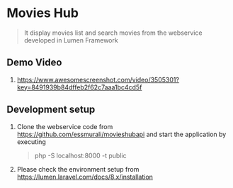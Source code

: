 # Movies Hub
> It display movies list and search movies from the webservice developed in Lumen Framework
## Demo Video

1. <https://www.awesomescreenshot.com/video/3505301?key=8491939b84dffeb2f62c7aaa1bc4cd5f>

## Development setup
1. Clone the webservice code from <https://github.com/essmurali/movieshubapi> and start the application by executing
    > php -S localhost:8000 -t public
2. Please check the environment setup from <https://lumen.laravel.com/docs/8.x/installation>
